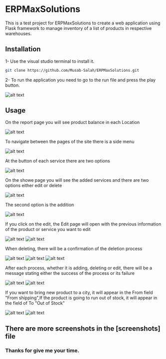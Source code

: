 # ERPMaxSolutions

This is a test project for ERPMaxSolutions to create a web application using Flask framework to manage inventory of a list of products in respective warehouses.

## Installation

1- Use the visual studio terminal to install it.

```bash
git clone https://github.com/Musab-Salah/ERPMaxSolutions.git
```

2- To run the application you need to go to the run file and press the play button.

![alt text](https://raw.githubusercontent.com/Musab-Salah/ERPMaxSolutions/main/screenshots/run.png)

## Usage

On the report page you will see product balance in each Location

![alt text](https://raw.githubusercontent.com/Musab-Salah/ERPMaxSolutions/main/screenshots/report.png)

To navigate between the pages of the site there is a side menu

![alt text](https://raw.githubusercontent.com/Musab-Salah/ERPMaxSolutions/main/screenshots/Screenshot_1.png)

At the button of each service there are two options

![alt text](https://raw.githubusercontent.com/Musab-Salah/ERPMaxSolutions/main/screenshots/Screenshot_2.png)

On the showe page you will see the added services and there are two options either edit or delete

![alt text](https://raw.githubusercontent.com/Musab-Salah/ERPMaxSolutions/main/screenshots/Screenshot_3.png)

The second option is the addition

![alt text](https://raw.githubusercontent.com/Musab-Salah/ERPMaxSolutions/main/screenshots/Screenshot_4.png)

If you click on the edit, the Edit page will open with the previous information of the product or service you want to edit

![alt text](https://raw.githubusercontent.com/Musab-Salah/ERPMaxSolutions/main/screenshots/Screenshot_5.png)
![alt text](https://raw.githubusercontent.com/Musab-Salah/ERPMaxSolutions/main/screenshots/Screenshot_6.png)

When deleting, there will be a confirmation of the deletion process

![alt text](https://raw.githubusercontent.com/Musab-Salah/ERPMaxSolutions/main/screenshots/Screenshot_7.png)
![alt text](https://raw.githubusercontent.com/Musab-Salah/ERPMaxSolutions/main/screenshots/Screenshot_72.png)
![alt text](https://raw.githubusercontent.com/Musab-Salah/ERPMaxSolutions/main/screenshots/Screenshot_73.png)

After each process, whether it is adding, deleting or edit, there will be a message stating either the success of the process or its failure

![alt text](https://raw.githubusercontent.com/Musab-Salah/ERPMaxSolutions/main/screenshots/Screenshot_12.png)
![alt text](https://raw.githubusercontent.com/Musab-Salah/ERPMaxSolutions/main/screenshots/Screenshot_13.png)

If you want to bring new product to a city, it will appear in the From field "From shipping",If the product is going to run out of stock, it will appear in the field of To "Out of Stock"

![alt text](https://raw.githubusercontent.com/Musab-Salah/ERPMaxSolutions/main/screenshots/Fromshipping.png)
![alt text](https://raw.githubusercontent.com/Musab-Salah/ERPMaxSolutions/main/screenshots/OutofStock.png)

## There are more screenshots in the [screenshots] file

### Thanks for give me your time.
